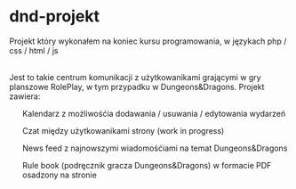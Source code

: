 <h1>dnd-projekt</h1>
Projekt który wykonałem na koniec kursu programowania, w językach php / css / html / js <br><br>

Jest to takie centrum komunikacji z użytkowanikami grającymi w gry planszowe RolePlay, w tym przypadku w Dungeons&Dragons. Projekt zawiera:<br>
<ul>Kalendarz z możliwośćia dodawania / usuwania / edytowania wydarzeń</ul>
<ul>Czat między użytkowanikami strony (work in progress)</ul>
<ul>News feed z najnowszymi wiadomośćiami na temat Dungeons&Dragons</ul>
<ul>Rule book (podręcznik gracza Dungeons&Dragons) w formacie PDF osadzony na stronie</ul>
